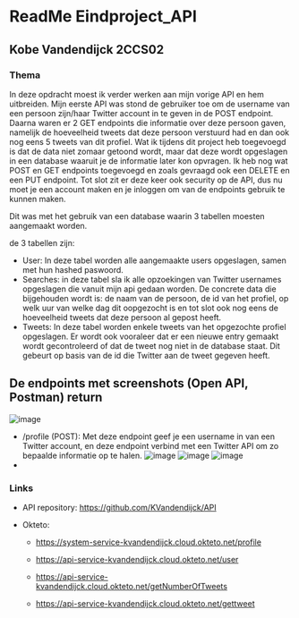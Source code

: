# **ReadMe Eindproject_API**
## Kobe Vandendijck 2CCS02


### Thema
In deze opdracht moest ik verder werken aan mijn vorige API en hem uitbreiden. Mijn eerste API was stond de gebruiker toe om de username van een persoon zijn/haar Twitter account in te geven in de POST endpoint. Daarna waren er 2 GET endpoints die informatie over deze persoon gaven, namelijk de hoeveelheid tweets dat deze persoon verstuurd had en dan ook nog eens 5 tweets van dit profiel. Wat ik tijdens dit project heb toegevoegd is dat de data niet zomaar getoond wordt, maar dat deze wordt opgeslagen in een database waaruit je de informatie later kon opvragen. Ik heb nog wat POST en GET endpoints toegevoegd en zoals gevraagd ook een DELETE en een PUT endpoint. Tot slot zit er deze keer ook security op de API, dus nu moet je een account maken en je inloggen om van de endpoints gebruik te kunnen maken.

Dit was met het gebruik van een database waarin 3 tabellen moesten aangemaakt worden.

de 3 tabellen zijn:
  - User: In deze tabel worden alle aangemaakte users opgeslagen, samen met hun hashed paswoord.
  - Searches: in deze tabel sla ik alle opzoekingen van Twitter usernames opgeslagen die vanuit mijn api gedaan worden. De concrete data die bijgehouden wordt is: de naam van de persoon, de id van het profiel, op welk uur van welke dag dit oopgezocht is en tot slot ook nog eens de hoeveelheid tweets dat deze persoon al gepost heeft.
  - Tweets: In deze tabel worden enkele tweets van het opgezochte profiel opgeslagen. Er wordt ook vooraleer dat er een nieuwe entry gemaakt wordt gecontroleerd of dat de tweet nog niet in de database staat. Dit gebeurt op basis van de id die Twitter aan de tweet gegeven heeft.

## De endpoints met screenshots (Open API, Postman)  return

![image](https://user-images.githubusercontent.com/91118329/211166460-e5f7bb8f-2730-448f-a32b-fee267e593b9.png)


  
  - /profile (POST): Met deze endpoint geef je een username in van een Twitter account, en deze endpoint verbind met een Twitter API om zo bepaalde informatie op te halen.
  ![image](https://user-images.githubusercontent.com/91118329/211166197-e698b2fb-aa07-4695-8708-2e098c0eb474.png)
  ![image](https://user-images.githubusercontent.com/91118329/211166241-4ed1c4d8-5102-405e-bec7-97b3a3a3f386.png)
  ![image](https://user-images.githubusercontent.com/91118329/211166367-3af3ff37-5289-4cc1-8ecf-415ab188af88.png)
  -  

### Links

  - API repository: <https://github.com/KVandendijck/API>

  - Okteto:
    
      - https://system-service-kvandendijck.cloud.okteto.net/profile
    
      - <https://api-service-kvandendijck.cloud.okteto.net/user>
    
      - <https://api-service-kvandendijck.cloud.okteto.net/getNumberOfTweets>
    
      - <https://api-service-kvandendijck.cloud.okteto.net/gettweet>
